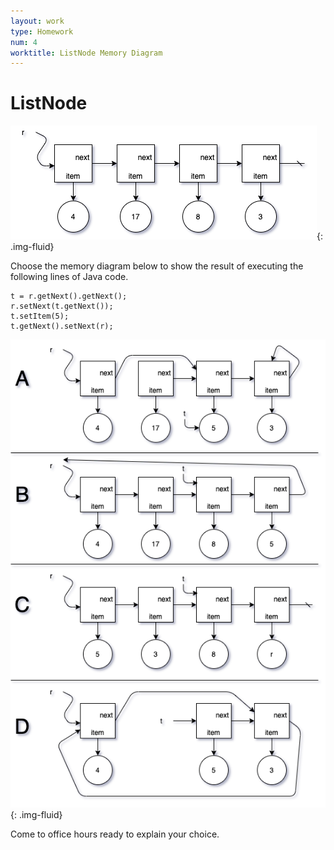 ```yaml
---
layout: work
type: Homework
num: 4
worktitle: ListNode Memory Diagram
---
```


# ListNode

![ListNode Start](../assets/images/exam1/linkedstart.png){: .img-fluid}

Choose the memory diagram below to show the result of executing the following lines of Java code.

    t = r.getNext().getNext();
    r.setNext(t.getNext());
    t.setItem(5);
    t.getNext().setNext(r);

![ListNode Choices](../assets/images/exam1/linkedoptions.png){: .img-fluid}

Come to office hours ready to explain your choice.

